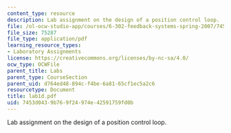 ```yaml
---
content_type: resource
description: Lab assignment on the design of a position control loop.
file: /ol-ocw-studio-app/courses/6-302-feedback-systems-spring-2007/7453d0439b769f24974e42591759fd0b_lab1d.pdf
file_size: 75287
file_type: application/pdf
learning_resource_types:
- Laboratory Assignments
license: https://creativecommons.org/licenses/by-nc-sa/4.0/
ocw_type: OCWFile
parent_title: Labs
parent_type: CourseSection
parent_uid: d764ed48-894c-f4be-6a81-65cf1ec5a2c6
resourcetype: Document
title: lab1d.pdf
uid: 7453d043-9b76-9f24-974e-42591759fd0b
---
```

Lab assignment on the design of a position control loop.